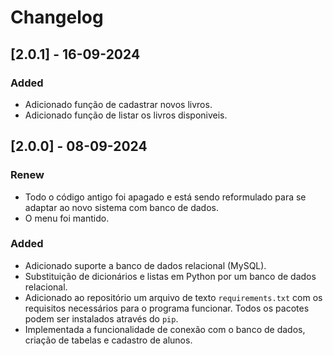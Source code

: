 # Changelog

## [2.0.1] - 16-09-2024

### Added
- Adicionado função de cadastrar novos livros.
- Adicionado função de listar os livros disponiveis.

## [2.0.0] - 08-09-2024

### Renew
- Todo o código antigo foi apagado e está sendo reformulado para se adaptar ao novo sistema com banco de dados.
- O menu foi mantido.

### Added
- Adicionado suporte a banco de dados relacional (MySQL).
- Substituição de dicionários e listas em Python por um banco de dados relacional.
- Adicionado ao repositório um arquivo de texto `requirements.txt` com os requisitos necessários para o programa funcionar. Todos os pacotes podem ser instalados através do `pip`.
- Implementada a funcionalidade de conexão com o banco de dados, criação de tabelas e cadastro de alunos.
